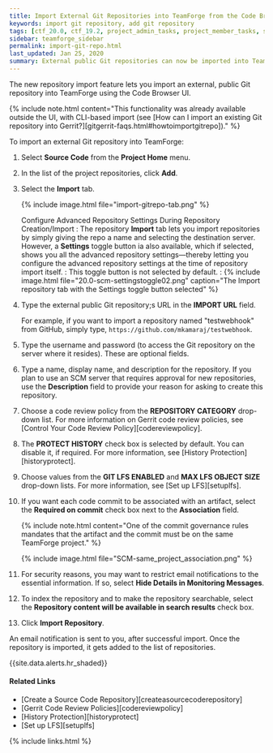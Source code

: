```yaml
---
title: Import External Git Repositories into TeamForge from the Code Browser UI
keywords: import git repository, add git repository
tags: [ctf_20.0, ctf_19.2, project_admin_tasks, project_member_tasks, source_code, git_gerrit, scm]
sidebar: teamforge_sidebar
permalink: import-git-repo.html
last_updated: Jan 25, 2020
summary: External public Git repositories can now be imported into TeamForge from the Code Browser UI. 
---
```


The new repository import feature lets you import an external, public Git repository into TeamForge using the Code Browser UI. 

{% include note.html content="This functionality was already available outside the UI, with CLI-based import (see [How can I import an existing Git repository into Gerrit?][gitgerrit-faqs.html#howtoimportgitrepo])." %}

To import an external Git repository into TeamForge:

1. Select **Source Code** from the **Project Home** menu.

2. In the list of the project repositories, click **Add**.

3. Select the **Import** tab.

   {% include image.html file="import-gitrepo-tab.png" %}

   Configure Advanced Repository Settings During Repository Creation/Import
   : The repository **Import** tab lets you import repositories by simply giving the repo a name and selecting the destination server. However, a **Settings** toggle button ia also available, which if selected, shows you all the advanced repository settings—thereby letting you configure the advanced repository settings at the time of repository import itself. 
   : This toggle button is not selected by default. 
   : {% include image.html file="20.0-scm-settingstoggle02.png" caption="The Import repository tab with the Settings toggle button selected" %}

4. Type the external public Git repository;s URL in the **IMPORT URL** field. 

   For example, if you want to import a repository named \"testwebhook\" from GitHub, simply type, `https://github.com/mkamaraj/testwebhook`. 

5. Type the username and password (to access the Git repository on the server where it resides). These are optional fields. 

6. Type a name, display name, and description for the repository. If you plan to use an SCM server that requires approval for new repositories, use the **Description** field to provide your reason for asking to create this repository.

7. Choose a code review policy from the **REPOSITORY CATEGORY** drop-down list. For more information on Gerrit code review policies, see [Control Your Code Review Policy][codereviewpolicy].

8. The **PROTECT HISTORY** check box is selected by default. You can disable it, if required. For more information, see [History Protection][historyprotect].

9. Choose values from the **GIT LFS ENABLED** and **MAX LFS OBJECT SIZE** drop-down lists. For more information, see [Set up LFS][setuplfs].

10. If you want each code commit to be associated with an artifact, select the **Required on commit** check box next to the **Association** field.

    {% include note.html content="One of the commit governance rules mandates that the artifact and the commit must be on the same TeamForge project." %}
    
    {% include image.html file="SCM-same_project_association.png" %}

11. For security reasons, you may want to restrict email notifications to the essential information. If so, select **Hide Details in Monitoring Messages**.

12. To index the repository and to make the repository searchable, select the **Repository content will be available in search results** check box.

13. Click **Import Repository**.

An email notification is sent to you, after successful import. Once the repository is imported, it gets added to the list of repositories. 


{{site.data.alerts.hr_shaded}}
#### Related Links

* [Create a Source Code Repository][createasourcecoderepository]
* [Gerrit Code Review Policies][codereviewpolicy]
* [History Protection][historyprotect]
* [Set up LFS][setuplfs]




{% include links.html %}

